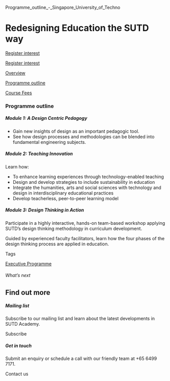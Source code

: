 Programme_outline_-_Singapore_University_of_Techno



Redesigning Education the SUTD way
==================================

[Register interest](/admissions/academy/executive-programme/register-your-interest/?coursename=redesigning-education-the-sutd-way)

[Register interest](/admissions/academy/executive-programme/register-your-interest/?coursename=redesigning-education-the-sutd-way)

[Overview](/course/redesigning-education-the-sutd-way/#tabs)

[Programme outline](/course/redesigning-education-the-sutd-way/programme-outline/#tabs)

[Course Fees](/course/redesigning-education-the-sutd-way/course-fees/#tabs)

### Programme outline

##### **Module 1: A Design Centric Pedagogy**

* Gain new insights of design as an important pedagogic tool.
* See how design processes and methodologies can be blended into fundamental engineering subjects.

##### **Module 2: Teaching Innovation**

Learn how:

* To enhance learning experiences through technology-enabled teaching
* Design and develop strategies to include sustainability in education
* Integrate the humanities, arts and social sciences with technology and design in interdisciplinary educational practices
* Develop teacherless, peer-to-peer learning model

##### **Module 3: Design Thinking in Action**

Participate in a highly interactive, hands-on team-based workshop applying SUTD’s design thinking methodology in curriculum development.

Guided by experienced faculty facilitators, learn how the four phases of the design thinking process are applied in education.

Tags

[Executive Programme](/admissions/academy/courses-and-modules/?academy-type-course=1788)

###### What’s next

Find out more
-------------

##### Mailing list

Subscribe to our mailing list and learn about the latest developments in SUTD Academy.

Subscribe

##### Get in touch

Submit an enquiry or schedule a call with our friendly team at +65 6499 7171.

Contact us

